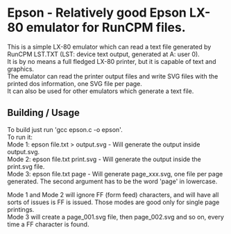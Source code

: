 # Epson - Relatively good Epson LX-80 emulator for RunCPM files.

This is a simple LX-80 emulator which can read a text file generated by RunCPM LST.TXT (LST: device text output, generated at A: user 0).<br>
It is by no means a full fledged LX-80 printer, but it is capable of text and graphics.<br>
The emulator can read the printer output files and write SVG files with the printed dos information, one SVG file per page.<br>
It can also be used for other emulators which generate a text file.

## Building / Usage

To build just run 'gcc epson.c -o epson'.<br>
To run it:<br>
Mode 1: epson file.txt > output.svg - Will generate the output inside output.svg.<br>
Mode 2: epson file.txt print.svg - Will generate the output inside the print.svg file.<br>
Mode 3: epson file.txt page - Will generate page_xxx.svg, one file per page generated. The second argument has to be the word 'page' in lowercase.<br>

Mode 1 and Mode 2 will ignore FF (form feed) characters, and will have all sorts of issues is FF is issued. Those modes are good only for single page printings.<br>
Mode 3 will create a page_001.svg file, then page_002.svg and so on, every time a FF character is found.<br>